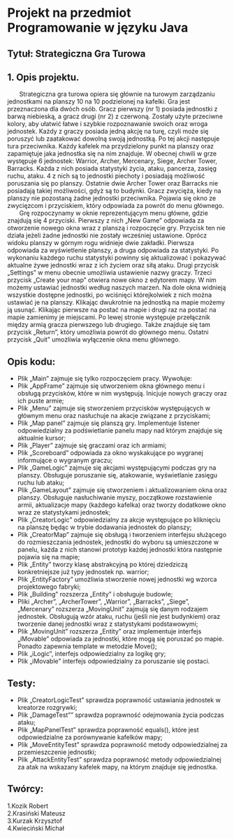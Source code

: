 

# Projekt na przedmiot Programowanie w języku Java
## Tytuł: Strategiczna Gra Turowa


## 1. Opis projektu.
&nbsp;&nbsp;&nbsp;&nbsp;&nbsp;&nbsp; Strategiczna gra turowa opiera się głównie na turowym zarządzaniu jednostkami na planszy 10 na 10 podzielonej na kafelki. Gra jest przeznaczona dla dwóch osób. Gracz pierwszy (nr 1) posiada jednostki z barwą niebieską, a gracz drugi (nr 2) z czerwoną. Zostały użyte przeciwne kolory, aby ułatwić łatwe i szybkie rozpoznawanie swoich oraz wroga jednostek. Każdy z graczy posiada jedną akcję na turę, czyli może się poruszyć lub zaatakować dowolną swoją jednostką. Po tej akcji następuje tura przeciwnika. Każdy kafelek ma przydzielony punkt na planszy oraz zapamiętuje jaka jednostka się na nim znajduje. W obecnej chwili w grze występuje 6 jednostek: Warrior, Archer, Mercenary, Siege, Archer Tower, Barracks. Każda z nich posiada statystyki życia, ataku, pancerza, zasięg ruchu, ataku. 4 z nich są to jednostki piechoty i posiadają możliwość poruszania się po planszy. Ostatnie dwie Archer Tower oraz Barracks nie posiadają takiej możliwości, gdyż są to budynki. Gracz zwycięża, kiedy na planszy nie pozostaną żadne jednostki przeciwnika. Pojawia się okno ze zwycięzcom i przyciskiem, który odpowiada za powrót do menu głównego.  
&nbsp;&nbsp;&nbsp;&nbsp;&nbsp;&nbsp; Grę rozpoczynamy w oknie reprezentującym menu główne, gdzie znajdują się 4 przyciski. Pierwszy z nich „New Game” odpowiada za otworzenie nowego okna wraz z planszą i rozpoczęcie gry. Przycisk ten nie działa jeżeli żadne jednostki nie zostały wcześniej ustawione. Oprócz widoku planszy w górnym rogu widnieje dwie zakładki. Pierwsza odpowiada za wyświetlenie planszy, a druga odpowiada za statystyki. Po wykonaniu każdego ruchu  statystyki powinny się aktualizować i pokazywać aktualne żywe jednostki wraz z ich życiem oraz siłą ataku. Drugi przycisk „Settings” w menu obecnie umożliwia ustawienie nazwy graczy. Trzeci przycisk „Create your map” otwiera nowe okno z edytorem mapy. W nim możemy ustawiać jednostki według naszych marzeń. Na dole okna widnieją wszystkie dostępne jednostki, po wciśnięci którejkolwiek z nich można  ustawiać je na planszy. Klikając dwukrotnie na jednostką na mapie możemy ją usunąć.  Klikając pierwsze na postać na mapie i drugi raz na postać na mapie zamienimy je miejscami. Po lewej stronie występuje przełącznik między armią gracza pierwszego lub drugiego. Także znajduje się tam przycisk „Return”, który umożliwia powrót do głównego menu. Ostatni przycisk „Quit” umożliwia wyłączenie okna menu głównego.

## Opis kodu:
* Plik „Main” zajmuje się tylko rozpoczęciem pracy. Wywołuje:  
* Plik „AppFrame” zajmuje się utworzeniem okna głównego menu i obsługą przycisków, które w nim występują. Inicjuje nowych  graczy oraz ich puste armie;  
* Plik „Menu” zajmuje się stworzeniem przycisków występujących w głównym menu oraz nasłuchuje na akacje związane z przyciskami;  
* Plik „Map panel” zajmuje się planszą gry. Implementuje listener odpowiedzialny za podświetlanie panelu mapy nad którym znajduje się aktualnie kursor;  
* Plik „Player” zajmuje się graczami oraz ich armiami;  
* Plik „Scoreboard” odpowiada za okno wyskakujące po wygranej informujące o wygranym graczu;  
* Plik „GameLogic” zajmuje się akcjami występującymi podczas gry na planszy. Obsługuje poruszanie się, atakowanie, wyświetlanie zasięgu ruchu lub ataku;  
* Plik „GameLayout” zajmuje się stworzeniem i aktualizowaniem okna oraz planszy. Obsługuje nasłuchiwanie myszy, początkowe rozstawienie armii, aktualizacje mapy (każdego kafelka) oraz tworzy dodatkowe okno wraz ze statystykami jednostek;  
* Plik „CreatorLogic” odpowiedzialny za akcje występujące po kliknięciu na planszę będąc w trybie dodawania jednostek do planszy;  
* Plik „CreatorMap” zajmuje się obsługą i tworzeniem interfejsu służącego do rozmieszczania jednostek, jednostki do wyboru są umieszczone w panelu, każda z nich stanowi prototyp każdej jednostki która następnie pojawia się na mapie;  
* Plik „Entity” tworzy klasę abstrakcyjną po której dziedziczą konkretniejsze już typy jednostek np. warrior;  
* Plik „EntityFactory” umożliwia stworzenie nowej jednostki wg wzorca projektowego fabryki;  
* Plik „Building” rozszerza „Entity” i obsługuje budowle;  
* Pliki „Archer”, „ArcherTower”, „Warrior”, „Barracks”, „Siege”, „Mercenary” rozszerza „MovingUnit” zajmują się danym rodzajem jednostek. Obsługują wzór ataku, ruchu (jeśli nie jest budynkiem) oraz  tworzenie danej jednostki wraz z statystykami podstawowymi;  
* Plik „MovingUnit” rozszerza „Entity” oraz implementuje interfejs „iMovable” odpowiada za jednostki, które mogą się poruszać po mapie. Ponadto zapewnia template w metodzie Move();  
* Plik „iLogic”,  interfejs odpowiedzialny za logikę gry;  
* Plik „iMovable” interfejs odpowiedzialny za poruszanie się postaci.  
## Testy:  
* Plik „CreatorLogicTest” sprawdza poprawność ustawiania jednostek w kreatorze rozgrywki;  
* Plik  „DamageTest”” sprawdza poprawność odejmowania życia podczas ataku;  
* Plik „MapPanelTest” sprawdza poprawność equals(), które jest odpowiedzialne za porównywanie kafelków mapy;  
* Plik „MoveEntityTest” sprawdza poprawność metody odpowiedzialnej za przemieszczenie jednostki;  
* Plik „AttackEntityTest” sprawdza poprawność metody odpowiedzialnej za atak na wskazany kafelek mapy, na którym znajduje się jednostka.  

## Twórcy:  
1.Kozik Robert  
2.Krasiński Mateusz  
3.Kurzak Krzysztof  
4.Kwieciński Michał  
